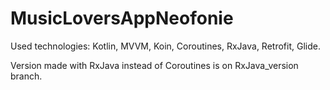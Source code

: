 # MusicLoversAppNeofonie

Used technologies: Kotlin, MVVM, Koin, Coroutines, RxJava, Retrofit, Glide.

Version made with RxJava instead of Coroutines is on RxJava_version branch.
